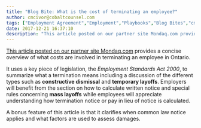 ```yaml
---
title: "Blog Bite: What is the cost of terminating an employee?"
author: cmcivor@cobaltcounsel.com
tags: ["Employment Agreement","Employment","Playbooks","Blog Bites","cmcivor"]
date: 2017-12-21 16:37:10
description: "This article posted on our partner site Mondaq.com provides a concise overview of what costs are involved in terminating an employee in Ontario. It uses a key piece of legislation, the Employment St..."
---
```


[This article posted on our partner site Mondaq.com](http://www.mondaq.com/canada/x/584100/Redundancy+Layoff/Termination+Of+Employment+In+Ontario) provides a concise overview of what costs are involved in terminating an employee in Ontario. 

It uses a key piece of legislation, the *Employment Standards Act 2000*, to summarize what a termination means including a discussion of the different types such as **constructive dismissal** and **temporary layoffs**. Employers will benefit from the section on how to calculate written notice and special rules concerning **mass layoffs** while employees will appreciate understanding how termination notice or pay in lieu of notice is calculated. 

A bonus feature of this article is that it clarifies when common law notice applies and what factors are used to assess damages.
